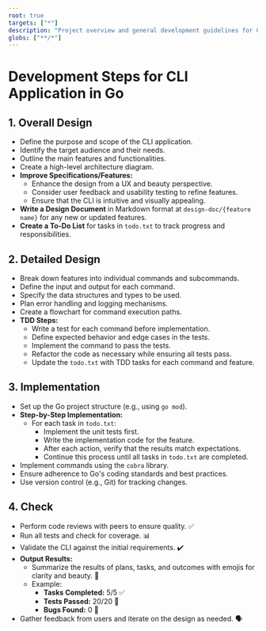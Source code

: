 ```yaml
---
root: true
targets: ["*"]
description: "Project overview and general development guidelines for CLI Application in Go"
globs: ["**/*"]
---
```


# Development Steps for CLI Application in Go

## 1. Overall Design
- Define the purpose and scope of the CLI application.
- Identify the target audience and their needs.
- Outline the main features and functionalities.
- Create a high-level architecture diagram.
- **Improve Specifications/Features:**
  - Enhance the design from a UX and beauty perspective.
  - Consider user feedback and usability testing to refine features.
  - Ensure that the CLI is intuitive and visually appealing.
- **Write a Design Document** in Markdown format at `design-doc/{feature name}` for any new or updated features.
- **Create a To-Do List** for tasks in `todo.txt` to track progress and responsibilities.

## 2. Detailed Design
- Break down features into individual commands and subcommands.
- Define the input and output for each command.
- Specify the data structures and types to be used.
- Plan error handling and logging mechanisms.
- Create a flowchart for command execution paths.
- **TDD Steps:**
  - Write a test for each command before implementation.
  - Define expected behavior and edge cases in the tests.
  - Implement the command to pass the tests.
  - Refactor the code as necessary while ensuring all tests pass.
  - Update the `todo.txt` with TDD tasks for each command and feature.

## 3. Implementation
- Set up the Go project structure (e.g., using `go mod`).
- **Step-by-Step Implementation:**
  - For each task in `todo.txt`:
    - Implement the unit tests first.
    - Write the implementation code for the feature.
    - After each action, verify that the results match expectations.
    - Continue this process until all tasks in `todo.txt` are completed.
- Implement commands using the `cobra` library.
- Ensure adherence to Go's coding standards and best practices.
- Use version control (e.g., Git) for tracking changes.

## 4. Check
- Perform code reviews with peers to ensure quality. ✅
- Run all tests and check for coverage. 📊
- Validate the CLI against the initial requirements. ✔️
- **Output Results:**
  - Summarize the results of plans, tasks, and outcomes with emojis for clarity and beauty. 🎉
  - Example:
    - **Tasks Completed:** 5/5 ✅
    - **Tests Passed:** 20/20 🎉
    - **Bugs Found:** 0 🐞
- Gather feedback from users and iterate on the design as needed. 🗣️
